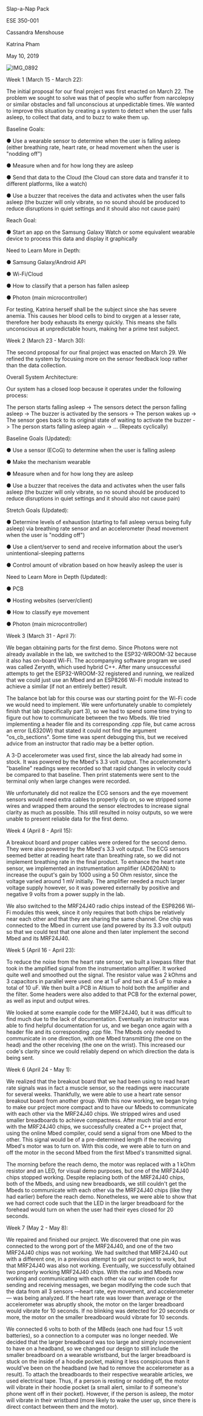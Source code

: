 Slap-a-Nap Pack

ESE 350-001

Cassandra Menshouse

Katrina Pham

May 10, 2019

![IMG_0892](https://user-images.githubusercontent.com/36114238/57407707-d3519500-71b1-11e9-8efe-09a6b30a37e9.jpg)

Week 1 (March 15 - March 22):

The initial proposal for our final project was first enacted on March 22. The problem we sought to solve was that of people who suffer from narcolepsy or similar obstacles and fall unconscious at unpedictable times. We wanted to improve this situation by creating a system to detect when the user falls asleep, to collect that data, and to buzz to wake them up.


Baseline Goals:

● Use a wearable sensor to determine when the user is falling asleep (either breathing rate, heart rate, or head movement when the user is "nodding off")

● Measure when and for how long they are asleep

● Send that data to the Cloud (the Cloud can store data and transfer it to different platforms, like a watch)

● Use a buzzer that receives the data and activates when the user falls asleep (the buzzer will only vibrate, so no sound should be produced to reduce disruptions in quiet settings and it should also not cause pain)


Reach Goal:

● Start an app on the Samsung Galaxy Watch or some equivalent wearable device to process this data and display it graphically


Need to Learn More in Depth:

● Samsung Galaxy/Android API

● Wi-Fi/Cloud

● How to classify that a person has fallen asleep

● Photon (main microcontroller)


For testing, Katrina herself shall be the subject since she has severe anemia. This causes her blood cells to bind to oxygen at a lesser rate, therefore her body exhausts its energy quickly. This means she falls unconscious at unpredictable hours, making her a prime test subject.


Week 2 (March 23 - March 30):

The second proposal for our final project was enacted on March 29. We refined the system by focusing more on the sensor feedback loop rather than the data collection.


Overall System Architecture:

Our system has a closed loop because it operates under the following process:

The person starts falling asleep -> The sensors detect the person falling asleep -> The buzzer is activated by the sensors -> The person wakes up -> The sensor goes back to its original state of waiting to activate the buzzer -> The person starts falling asleep again -> … (Repeats cyclically)


Baseline Goals (Updated):

● Use a sensor (ECoG) to determine when the user is falling asleep

● Make the mechanism wearable

● Measure when and for how long they are asleep

● Use a buzzer that receives the data and activates when the user falls asleep (the buzzer will only vibrate, so no sound should be produced to reduce disruptions in quiet settings and it should also not cause pain)


Stretch Goals (Updated):

● Determine levels of exhaustion (starting to fall asleep versus being fully asleep) via breathing rate sensor and an accelerometer (head movement when the user is "nodding off")

● Use a client/server to send and receive information about the user’s unintentional-sleeping patterns

● Control amount of vibration based on how heavily asleep the user is


Need to Learn More in Depth (Updated):

● PCB

● Hosting websites (server/client)

● How to classify eye movement

● Photon (main microcontroller)


Week 3 (March 31 - April 7):

We began obtaining parts for the first demo. Since Photons were not already available in the lab, we switched to the ESP32-WROOM-32 because it also has on-board Wi-Fi. The accompanying software program we used was called Zerynth, which used hybrid C++. After many unsuccessful attempts to get the ESP32-WROOM-32 registered and running, we realized that we could just use an Mbed and an ESP8266 Wi-Fi module instead to achieve a similar (if not an entirely better) result. 

The balance bot lab for this course was our starting point for the Wi-Fi code we would need to implement. We were unfortunately unable to completely finish that lab (specifically part 3), so we had to spend some time trying to figure out how to communicate between the two Mbeds. We tried implementing a header file and its corresponding .cpp file, but came across an error (L6320W) that stated it could not find the argument "os_cb_sections". Some time was spent debugging this, but we received advice from an instructor that radio may be a better option.

A 3-D accelerometer was used first, since the lab already had some in stock. It was powered by the Mbed's 3.3 volt output. The accelerometer's "baseline" readings were recorded so that rapid changes in velocity could be compared to that baseline. Then print statements were sent to the terminal only when large changes were recorded.

We unfortunately did not realize the ECG sensors and the eye movement sensors would need extra cables to properly clip on, so we stripped some wires and wrapped them around the sensor electrodes to increase signal clarity as much as possible. This still resulted in noisy outputs, so we were unable to present reliable data for the first demo.


Week 4 (April 8 - April 15):

A breakout board and proper cables were ordered for the second demo. They were also powered by the Mbed's 3.3 volt output. The ECG sensors seemed better at reading heart rate than breathing rate, so we did not implement breathing rate in the final product. To enhance the heart rate sensor, we implemented an instrumentation amplifier (AD620AN) to increase the ouput's gain by 1000 using a 50 Ohm resistor, since the voltage varied around 1 mV initially. The amplifier needed a much larger voltage supply however, so it was powered externally by positive and negative 9 volts from a power supply in the lab.

We also switched to the MRF24J40 radio chips instead of the ESP8266 Wi-Fi modules this week, since it only requires that both chips be relatively near each other and that they are sharing the same channel. One chip was connected to the Mbed in current use (and powered by its 3.3 volt output) so that we could test that one alone and then later implement the second Mbed and its MRF24J40.


Week 5 (April 16 - April 23):

To reduce the noise from the heart rate sensor, we built a lowpass filter that took in the amplified signal from the instrumentation amplifier. It worked quite well and smoothed out the signal. The resistor value was 2 kOhms and 3 capacitors in parallel were used: one at 1 uF and two at 4.5 uF to make a total of 10 uF. We then built a PCB in Altium to hold both the amplifier and the filter. Some headers were also added to that PCB for the external power, as well as input and output wires.

We looked at some example code for the MRF24J40, but it was difficult to find much due to the lack of documentation. Eventually an instructor was able to find helpful documentation for us, and we began once again with a header file and its corresponding .cpp file. The Mbeds only needed to communicate in one direction, with one Mbed transmitting (the one on the head) and the other receiving (the one on the wrist). This increased our code's clarity since we could reliably depend on which direction the data is being sent.


Week 6 (April 24 - May 1):

We realized that the breakout board that we had been using to read heart rate signals was in fact a muscle sensor, so the readings were inaccurate for several weeks. Thankfully, we were able to use a heart rate sensor breakout board from another group. With this now working, we began trying to make our project more compact and to have our Mbeds to communicate with each other via the MRF24J40 chips. We stripped wires and used smaller breadboards to achieve compactness. After much trial and error with the MRF24J40 chips, we successfully created a C++ project that, using the online Mbed compiler, could send a signal from one Mbed to the other. This signal would be of a pre-determined length if the receiving Mbed's motor was to turn on. With this code, we were able to turn on and off the motor in the second Mbed from the first Mbed's transmitted signal.

The morning before the reach demo, the motor was replaced with a 1 kOhm resistor and an LED, for visual demo purposes, but one of the MRF24J40 chips stopped working. Despite replacing both of the MRF24J40 chips, both of the Mbeds, and using new breadboards, we still couldn't get the Mbeds to communicate with each other via the MRF24J40 chips (like they had earlier) before the reach demo. Nonetheless, we were able to show that we had correct code such that the LED in the larger breadboard for the forehead would turn on when the user had their eyes closed for 20 seconds.

Week 7 (May 2 - May 8):

We repaired and finished our project. We discovered that one pin was connected to the wrong port of the MRF24J40, and one of the two MRF24J40 chips was not working. We had switched that MRF24J40 out with a different one, in a previous attempt to get our project to work, but that MRF24J40 was also not working. Eventually, we successfully obtained two properly working MRF24J40 chips. With the radio and Mbeds now working and communicating with each other via our written code for sending and receiving messages, we began modifying the code such that the data from all 3 sensors —heart rate, eye movement, and accelerometer — was being analyzed. If the heart rate was lower than average or the accelerometer was abruptly shook, the motor on the larger breadboard would vibrate for 10 seconds. If no blinking was detected for 20 seconds or more, the motor on the smaller breadboard would vibrate for 10 seconds.

We connected 6 volts to both of the MBeds (each one had four 1.5 volt batteries), so a connection to a computer was no longer needed. We decided that the larger breadboard was too large and simply inconvenient to have on a headband, so we changed our design to still include the smaller breadboard on a wearable wristband, but the larger breadboard is stuck on the inside of a hoodie pocket, making it less conspicuous than it would've been on the headband (we had to remove the accelerometer as a result). To attach the breadboards to their respective wearable articles, we used electrical tape. Thus, if a person is resting or nodding off, the motor will vibrate in their hoodie pocket (a small alert, similar to if someone's phone went off in their pocket). However, if the person is asleep, the motor will vibrate in their wristband (more likely to wake the user up, since there is direct contact between them and the motor). 
